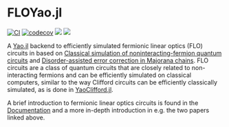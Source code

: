 # FLOYao.jl

[![CI][ci-img]][ci-url]
[![codecov][codecov-img]](codecov-url)
[![][docs-stable-img]][docs-stable-url]
[![][docs-dev-img]][docs-dev-url]


A [Yao.jl](https://github.com/QuantumBFS/Yao.jl) backend to efficiently simulated
fermionic linear optics (FLO) circuits in  based on
[Classical simulation of noninteracting-fermion quantum circuits](https://arxiv.org/abs/quant-ph/0108010)
and [Disorder-assisted error correction in Majorana chains](https://arxiv.org/abs/1108.3845).
FLO circuits are a class of quantum circuits that are closely related to
non-interacting fermions and can be efficiently simulated on classical
computers, similar to the way Clifford circuits can be efficiently classically
simulated, as is done in
[YaoClifford.jl](https://github.com/QuantumBFS/YaoClifford.jl).

A brief introduction to fermionic linear optics circuits is found in the 
[Documentation](docs-stable-url) and a more in-depth introduction in e.g. the two papers linked above.


[ci-img]: https://github.com/QuantumBFS/FLOYao.jl/workflows/CI/badge.svg
[ci-url]: https://github.com/QuantumBFS/FLOYao.jl/actions
[codecov-img]: https://codecov.io/gh/QuantumBFS/FLOYao.jl/branch/master/graph/badge.svg?token=U604BQGRV1
[codecov-url]: https://codecov.io/gh/QuantumBFS/FLOYao.jl
[docs-dev-img]: https://img.shields.io/badge/docs-dev-blue.svg
[docs-dev-url]: https://QuantumBFS.github.io/FLOYao.jl/dev/
[docs-stable-img]: https://img.shields.io/badge/docs-stable-blue.svg
[docs-stable-url]: https://QuantumBFS.github.io/FLOYao.jl/stable
